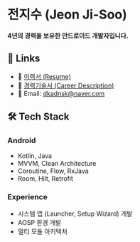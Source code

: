# 전지수 (Jeon Ji-Soo)
**4년의 경력을 보유한 안드로이드 개발자입니다.**

## 🔗 Links
- 📄 [이력서 (Resume)](https://jisoo0817.github.io/Info/Resume.pdf)
- 💼 [경력기술서 (Career Description)](https://jisoo0817.github.io/Info/CareerDescription.pdf)
- 📧 Email: dkadnsk@naver.com



## 🛠 Tech Stack
### Android
- Kotlin, Java
- MVVM, Clean Architecture
- Coroutine, Flow, RxJava
- Room, Hilt, Retrofit

### Experience
- 시스템 앱 (Launcher, Setup Wizard) 개발
- AOSP 환경 개발
- 멀티 모듈 아키텍처
